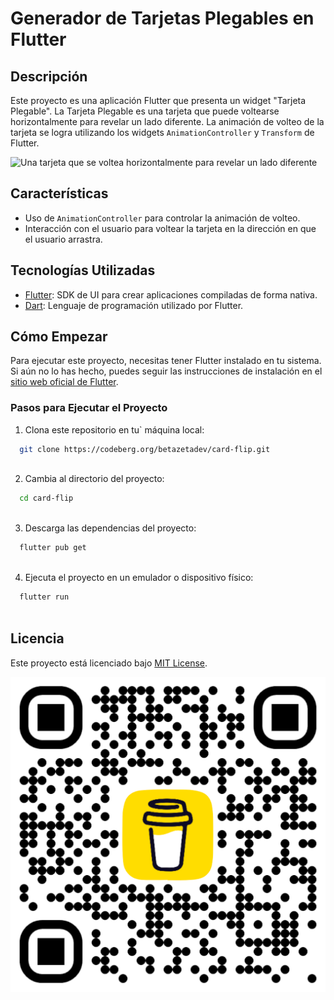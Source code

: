 # Generador de Tarjetas Plegables en Flutter

## Descripción

Este proyecto es una aplicación Flutter que presenta un widget "Tarjeta Plegable". La Tarjeta Plegable es una tarjeta que puede voltearse horizontalmente para revelar un lado diferente. La animación de volteo de la tarjeta se logra utilizando los widgets `AnimationController` y `Transform` de Flutter.

![Una tarjeta que se voltea horizontalmente para revelar un lado diferente](screenshot.png)

## Características

- Uso de `AnimationController` para controlar la animación de volteo.
- Interacción con el usuario para voltear la tarjeta en la dirección en que el usuario arrastra.

## Tecnologías Utilizadas

- [Flutter](https://flutter.dev/): SDK de UI para crear aplicaciones compiladas de forma nativa.
- [Dart](https://dart.dev/): Lenguaje de programación utilizado por Flutter.

## Cómo Empezar

Para ejecutar este proyecto, necesitas tener Flutter instalado en tu sistema. Si aún no lo has hecho, puedes seguir las instrucciones de instalación en el [sitio web oficial de Flutter](https://flutter.dev/docs/get-started/install).

### Pasos para Ejecutar el Proyecto

1. Clona este repositorio en tu` máquina local:

```bash
  git clone https://codeberg.org/betazetadev/card-flip.git
  
```

2. Cambia al directorio del proyecto:

```bash
  cd card-flip
  
```

3. Descarga las dependencias del proyecto:

```bash
  flutter pub get
  
```

4. Ejecuta el proyecto en un emulador o dispositivo físico:

```bash
  flutter run
  
```

## Licencia

Este proyecto está licenciado bajo [MIT License](https://opensource.org/licenses/MIT).

[<img src="bmc_qr.png">](https://www.buymeacoffee.com/betazetadev "Buy me a coffee if it helped you.")







